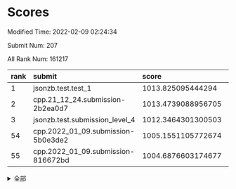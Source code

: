 # Scores

Modified Time: 2022-02-09 02:24:34

Submit Num: 207

All Rank Num: 161217

| rank |               submit               |       score        |       sigma        | pk_num |
| :--- | :--------------------------------- | :----------------- | :----------------- | :----- |
| 1    | jsonzb.test.test_1                 | 1013.825095444294  | 0.8347794546225834 | 3120   |
| 2    | cpp.21_12_24.submission-2b2ea0d7   | 1013.4739088956705 | 0.821917381447417  | 3115   |
| 3    | jsonzb.test.submission_level_4     | 1012.3464301300503 | 0.7949229199757327 | 3118   |
| 54   | cpp.2022_01_09.submission-5b0e3de2 | 1005.1551105772674 | 0.7207698309962901 | 3118   |
| 55   | cpp.2022_01_09.submission-816672bd | 1004.6876603174677 | 0.7254711559387887 | 3116   |


<details>
<summary>全部</summary>

| rank |                 submit                 |       score        |       sigma        | pk_num |
| :--- | :------------------------------------- | :----------------- | :----------------- | :----- |
| 1    | jsonzb.test.test_1                     | 1013.825095444294  | 0.8347794546225834 | 3120   |
| 2    | cpp.21_12_24.submission-2b2ea0d7       | 1013.4739088956705 | 0.821917381447417  | 3115   |
| 3    | jsonzb.test.submission_level_4         | 1012.3464301300503 | 0.7949229199757327 | 3118   |
| 4    | gobigger.level_3.submission_level_3_5  | 1011.4646692220397 | 0.7596067542956569 | 3120   |
| 5    | gobigger.level_3.submission_level_3_18 | 1011.3255461436954 | 0.7624628281124995 | 3116   |
| 6    | gobigger.level_3.submission_level_3_43 | 1011.1703722157492 | 0.7789640788576114 | 3119   |
| 7    | gobigger.level_3.submission_level_3_19 | 1011.1132774203738 | 0.7688123846088618 | 3114   |
| 8    | gobigger.level_3.submission_level_3_38 | 1011.0378989625034 | 0.7788016233975913 | 3117   |
| 9    | gobigger.level_3.submission_level_3_22 | 1010.918816894904  | 0.7844228907182135 | 3118   |
| 10   | gobigger.level_3.submission_level_3_33 | 1010.8502933739379 | 0.7885139725692357 | 3112   |
| 11   | gobigger.level_3.submission_level_3_44 | 1010.704162911474  | 0.7562853063271265 | 3116   |
| 12   | gobigger.level_3.submission_level_3_32 | 1010.6801741130697 | 0.751419401318154  | 3119   |
| 13   | gobigger.level_3.submission_level_3_27 | 1010.6442868988751 | 0.7875146586774129 | 3120   |
| 14   | gobigger.level_3.submission_level_3_17 | 1010.6296365388213 | 0.7723662868764233 | 3114   |
| 15   | gobigger.level_3.submission_level_3_13 | 1010.5657259678994 | 0.7744468574626207 | 3116   |
| 16   | gobigger.level_3.submission_level_3_2  | 1010.5387482071479 | 0.7851076151838434 | 3115   |
| 17   | gobigger.level_3.submission_level_3_16 | 1010.462853053736  | 0.7352886937395178 | 3118   |
| 18   | gobigger.level_3.submission_level_3_11 | 1010.4556958640179 | 0.771391119618541  | 3118   |
| 19   | gobigger.level_3.submission_level_3_0  | 1010.4131035730019 | 0.7603425726752299 | 3111   |
| 20   | gobigger.level_3.submission_level_3_24 | 1010.3924630047778 | 0.7644269935190546 | 3114   |
| 21   | gobigger.level_3.submission_level_3_42 | 1010.3859621473326 | 0.7691663372417308 | 3107   |
| 22   | gobigger.level_3.submission_level_3_6  | 1010.3619158276597 | 0.7898123058680053 | 3117   |
| 23   | gobigger.level_3.submission_level_3_10 | 1010.289080336248  | 0.7672833748690984 | 3118   |
| 24   | gobigger.level_3.submission_level_3_46 | 1010.2376297268919 | 0.7470545041362032 | 3115   |
| 25   | gobigger.level_3.submission_level_3_47 | 1010.1787990790095 | 0.7732071189833554 | 3119   |
| 26   | gobigger.level_3.submission_level_3_14 | 1010.143876201313  | 0.7610165232634768 | 3113   |
| 27   | gobigger.level_3.submission_level_3_26 | 1010.0856195767044 | 0.7703979223771128 | 3114   |
| 28   | gobigger.level_3.submission_level_3_31 | 1010.0789635731811 | 0.7671325081217252 | 3118   |
| 29   | gobigger.level_3.submission_level_3_15 | 1009.9551534088462 | 0.7730983139538006 | 3111   |
| 30   | gobigger.level_3.submission_level_3_28 | 1009.9455195823141 | 0.7725121989569914 | 3119   |
| 31   | gobigger.level_3.submission_level_3_30 | 1009.925161229441  | 0.752018721946661  | 3119   |
| 32   | gobigger.level_3.submission_level_3_7  | 1009.8653779299813 | 0.7540247090320354 | 3118   |
| 33   | gobigger.level_3.submission_level_3_40 | 1009.8643872572252 | 0.7430319195826319 | 3111   |
| 34   | gobigger.level_3.submission_level_3_25 | 1009.8523297043515 | 0.7608841036399296 | 3116   |
| 35   | gobigger.level_3.submission_level_3_20 | 1009.8304242422087 | 0.750921613351658  | 3116   |
| 36   | gobigger.level_3.submission_level_3_9  | 1009.8203192474912 | 0.7622959449148453 | 3119   |
| 37   | gobigger.level_3.submission_level_3_29 | 1009.7679355350164 | 0.7518811104338865 | 3114   |
| 38   | gobigger.level_3.submission_level_3_48 | 1009.7443577930911 | 0.7344483173989431 | 3121   |
| 39   | gobigger.level_3.submission_level_3_41 | 1009.6184819963826 | 0.7504469271361514 | 3116   |
| 40   | gobigger.level_3.submission_level_3_4  | 1009.4098577945605 | 0.7559091516536216 | 3117   |
| 41   | gobigger.level_3.submission_level_3_21 | 1009.3944505094447 | 0.7475766647920445 | 3111   |
| 42   | gobigger.level_3.submission_level_3_23 | 1009.3377886036751 | 0.760270363697865  | 3119   |
| 43   | gobigger.level_3.submission_level_3_36 | 1009.2850899842651 | 0.752092743759422  | 3108   |
| 44   | gobigger.level_3.submission_level_3_12 | 1009.216288439706  | 0.7480937466648225 | 3113   |
| 45   | gobigger.level_3.submission_level_3_49 | 1009.1870213581799 | 0.7483065939242632 | 3112   |
| 46   | gobigger.level_3.submission_level_3_39 | 1009.1855074924644 | 0.7443691769453895 | 3118   |
| 47   | gobigger.level_3.submission_level_3_8  | 1009.145608335554  | 0.7408129096163223 | 3116   |
| 48   | gobigger.level_3.submission_level_3_3  | 1009.0818207923425 | 0.7622762097409246 | 3115   |
| 49   | gobigger.level_3.submission_level_3_45 | 1008.9435666050304 | 0.7358788738000354 | 3115   |
| 50   | gobigger.level_3.submission_level_3_34 | 1008.8575693865904 | 0.7530476618150027 | 3111   |
| 51   | gobigger.level_3.submission_level_3_35 | 1008.746837297353  | 0.738106264340208  | 3114   |
| 52   | gobigger.level_3.submission_level_3_1  | 1008.4418854274122 | 0.7551247638410092 | 3113   |
| 53   | gobigger.level_3.submission_level_3_37 | 1007.8869588260118 | 0.7542816283907186 | 3117   |
| 54   | cpp.2022_01_09.submission-5b0e3de2     | 1005.1551105772674 | 0.7207698309962901 | 3118   |
| 55   | cpp.2022_01_09.submission-816672bd     | 1004.6876603174677 | 0.7254711559387887 | 3116   |
| 56   | gobigger.level_1.submission_level_1_4  | 1004.5855030480391 | 0.731242603708815  | 3114   |
| 57   | gobigger.level_1.submission_level_1_28 | 1004.553473806176  | 0.7250046458927496 | 3116   |
| 58   | gobigger.level_1.submission_level_1_38 | 1004.5141515498401 | 0.7384735780845407 | 3115   |
| 59   | gobigger.level_1.submission_level_1_30 | 1004.4243469453426 | 0.7094191197662918 | 3110   |
| 60   | gobigger.level_1.submission_level_1_24 | 1004.4078392439325 | 0.7227469240346078 | 3112   |
| 61   | gobigger.level_1.submission_level_1_19 | 1004.4076619037266 | 0.7298019211484545 | 3113   |
| 62   | gobigger.level_1.submission_level_1_34 | 1004.2899609176252 | 0.7133914711105321 | 3117   |
| 63   | gobigger.level_1.submission_level_1_5  | 1004.2846188126991 | 0.7188964629363825 | 3113   |
| 64   | gobigger.level_1.submission_level_1_18 | 1004.159641197414  | 0.7288628182088005 | 3119   |
| 65   | gobigger.level_1.submission_level_1_39 | 1004.0681645281015 | 0.7139157848580303 | 3113   |
| 66   | gobigger.level_1.submission_level_1_35 | 1003.9254536133342 | 0.723575988470452  | 3119   |
| 67   | gobigger.level_1.submission_level_1_36 | 1003.8762583111464 | 0.7056115835723095 | 3113   |
| 68   | gobigger.level_1.submission_level_1_0  | 1003.8455241934652 | 0.7259803955416988 | 3114   |
| 69   | gobigger.level_1.submission_level_1_41 | 1003.8364502027856 | 0.7273784642871297 | 3113   |
| 70   | gobigger.level_1.submission_level_1_8  | 1003.7911353554337 | 0.7145673645005355 | 3113   |
| 71   | gobigger.level_1.submission_level_1_32 | 1003.7134096155189 | 0.7219023997805996 | 3117   |
| 72   | gobigger.level_1.submission_level_1_37 | 1003.7076541159079 | 0.7145912260877594 | 3111   |
| 73   | gobigger.level_1.submission_level_1_9  | 1003.6963302208424 | 0.7114992249869708 | 3113   |
| 74   | gobigger.level_1.submission_level_1_48 | 1003.5012612880158 | 0.7093691323354188 | 3114   |
| 75   | gobigger.level_1.submission_level_1_16 | 1003.4868360227981 | 0.7179456288796435 | 3119   |
| 76   | gobigger.level_1.submission_level_1_17 | 1003.4590834823176 | 0.7448112372712419 | 3110   |
| 77   | gobigger.level_1.submission_level_1_7  | 1003.4563257665467 | 0.7211196954765274 | 3113   |
| 78   | gobigger.level_1.submission_level_1_43 | 1003.4476862582818 | 0.7118317899485352 | 3113   |
| 79   | gobigger.level_1.submission_level_1_42 | 1003.4283576629736 | 0.7137206114735183 | 3112   |
| 80   | gobigger.level_1.submission_level_1_46 | 1003.4212780880464 | 0.7153265864152801 | 3117   |
| 81   | gobigger.level_1.submission_level_1_45 | 1003.3656957848443 | 0.727327415617537  | 3110   |
| 82   | gobigger.level_1.submission_level_1_23 | 1003.3414160330057 | 0.7197063253030943 | 3115   |
| 83   | gobigger.level_1.submission_level_1_33 | 1003.3303459525524 | 0.7201785715095428 | 3123   |
| 84   | gobigger.level_1.submission_level_1_22 | 1003.3041793459547 | 0.7214627689305068 | 3116   |
| 85   | gobigger.level_1.submission_level_1_44 | 1003.28547522314   | 0.7203782269586397 | 3114   |
| 86   | gobigger.level_1.submission_level_1_25 | 1003.2722176964943 | 0.7144331123716593 | 3115   |
| 87   | gobigger.level_1.submission_level_1_21 | 1003.2376165490068 | 0.7086608632848163 | 3113   |
| 88   | gobigger.level_1.submission_level_1_1  | 1003.1834478558704 | 0.7346491894380401 | 3115   |
| 89   | gobigger.level_1.submission_level_1_31 | 1003.0256806951048 | 0.71738411126932   | 3116   |
| 90   | gobigger.level_1.submission_level_1_29 | 1003.0227628393296 | 0.7164088317589293 | 3114   |
| 91   | gobigger.level_1.submission_level_1_6  | 1002.9922424707238 | 0.7167031506156882 | 3114   |
| 92   | gobigger.level_1.submission_level_1_15 | 1002.7982478306175 | 0.7145678808805445 | 3115   |
| 93   | gobigger.level_1.submission_level_1_13 | 1002.7840222998356 | 0.7136453002898863 | 3117   |
| 94   | gobigger.level_1.submission_level_1_49 | 1002.6917364682523 | 0.7116289942624201 | 3119   |
| 95   | gobigger.level_1.submission_level_1_40 | 1002.6527650401481 | 0.7229941077045842 | 3113   |
| 96   | gobigger.level_1.submission_level_1_3  | 1002.6455409982384 | 0.7147222255543647 | 3118   |
| 97   | gobigger.level_1.submission_level_1_14 | 1002.5766063701999 | 0.7163983710936077 | 3116   |
| 98   | gobigger.level_1.submission_level_1_26 | 1002.5302371424619 | 0.7212074928565404 | 3117   |
| 99   | gobigger.level_1.submission_level_1_12 | 1002.5090832582455 | 0.7239106098704481 | 3115   |
| 100  | gobigger.level_1.submission_level_1_27 | 1002.398624780647  | 0.7081833585825472 | 3110   |
| 101  | gobigger.level_1.submission_level_1_11 | 1002.2954371289034 | 0.716552283150187  | 3112   |
| 102  | gobigger.level_1.submission_level_1_20 | 1002.1123406609518 | 0.7173045891988636 | 3111   |
| 103  | gobigger.level_1.submission_level_1_47 | 1001.9933338785256 | 0.7201913520161577 | 3118   |
| 104  | gobigger.level_1.submission_level_1_10 | 1001.8524364011855 | 0.7197847364835039 | 3117   |
| 105  | gobigger.level_1.submission_level_1_2  | 1001.4617555275505 | 0.7087568403848152 | 3113   |
| 106  | gobigger.random.submission_random_23   | 997.674136963931   | 0.7068245298317255 | 3110   |
| 107  | gobigger.random.submission_random_48   | 997.1043184527626  | 0.708605070826985  | 3115   |
| 108  | gobigger.random.submission_random_43   | 997.0649172551603  | 0.7162602992159347 | 3119   |
| 109  | gobigger.random.submission_random_14   | 996.9993738765693  | 0.701708606523825  | 3116   |
| 110  | gobigger.random.submission_random_36   | 996.8896903662147  | 0.7132947972198951 | 3117   |
| 111  | gobigger.random.submission_random_0    | 996.8713847056592  | 0.696844586556844  | 3116   |
| 112  | gobigger.random.submission_random_29   | 996.865363493477   | 0.706910075198     | 3115   |
| 113  | gobigger.random.submission_random_44   | 996.6073861908102  | 0.690126863616339  | 3115   |
| 114  | gobigger.random.submission_random_35   | 996.534627783115   | 0.7110981844368273 | 3113   |
| 115  | gobigger.random.submission_random_2    | 996.4884401938673  | 0.709773120376089  | 3119   |
| 116  | gobigger.random.submission_random_10   | 996.3456558192572  | 0.7300066242077006 | 3110   |
| 117  | gobigger.random.submission_random_46   | 996.2287414393928  | 0.7044013772005038 | 3114   |
| 118  | gobigger.random.submission_random_39   | 996.2132719827073  | 0.7108119071529332 | 3112   |
| 119  | gobigger.random.submission_random_16   | 996.2116098232641  | 0.7090083768330279 | 3115   |
| 120  | gobigger.random.submission_random_11   | 996.2073036989348  | 0.7174674490036814 | 3115   |
| 121  | gobigger.random.submission_random_27   | 996.2069440103519  | 0.706057334749276  | 3114   |
| 122  | gobigger.random.submission_random_37   | 996.1667987293097  | 0.7122500308864353 | 3113   |
| 123  | gobigger.random.submission_random_15   | 996.0341754010053  | 0.7024247881072531 | 3118   |
| 124  | gobigger.random.submission_random_19   | 996.0205723897683  | 0.7048912960415165 | 3117   |
| 125  | gobigger.random.submission_random_47   | 996.010386086142   | 0.7048777574384709 | 3114   |
| 126  | gobigger.random.submission_random_31   | 995.9997886411878  | 0.7018389617392605 | 3117   |
| 127  | gobigger.random.submission_random_41   | 995.9976173960453  | 0.7102844354467067 | 3115   |
| 128  | gobigger.random.submission_random_22   | 995.9920097575472  | 0.7185853650472978 | 3112   |
| 129  | gobigger.random.submission_random_38   | 995.9841147061429  | 0.7137151262505146 | 3114   |
| 130  | gobigger.random.submission_random_21   | 995.9551109352518  | 0.6969128119651161 | 3112   |
| 131  | gobigger.random.submission_random_12   | 995.8861386951316  | 0.7080267673590911 | 3116   |
| 132  | gobigger.random.submission_random_17   | 995.8046369705663  | 0.7141559330389281 | 3116   |
| 133  | gobigger.random.submission_random_33   | 995.8017170682659  | 0.7049140542031987 | 3112   |
| 134  | gobigger.random.submission_random_4    | 995.6443836994872  | 0.7175746267614524 | 3118   |
| 135  | gobigger.random.submission_random_9    | 995.6181855734313  | 0.7055344770262084 | 3115   |
| 136  | gobigger.random.submission_random_3    | 995.6087509833479  | 0.7026176006238889 | 3112   |
| 137  | gobigger.random.submission_random_49   | 995.6027971992236  | 0.712811092546023  | 3116   |
| 138  | gobigger.random.submission_random_28   | 995.562259866595   | 0.7083502509916223 | 3113   |
| 139  | gobigger.random.submission_random_25   | 995.510072486907   | 0.7143258858055841 | 3108   |
| 140  | gobigger.random.submission_random_8    | 995.4962988735114  | 0.7218423133065514 | 3115   |
| 141  | gobigger.random.submission_random_6    | 995.4479789975579  | 0.7143848344569005 | 3118   |
| 142  | gobigger.random.submission_random_26   | 995.3930190864687  | 0.7113935488238702 | 3115   |
| 143  | gobigger.random.submission_random_30   | 995.3549528072773  | 0.6945354725284751 | 3113   |
| 144  | gobigger.random.submission_random_40   | 995.2782498663552  | 0.7262085677050696 | 3114   |
| 145  | gobigger.random.submission_random_24   | 995.2572014855805  | 0.7205391116690005 | 3120   |
| 146  | gobigger.random.submission_random_32   | 995.1489958553087  | 0.7152586079036949 | 3117   |
| 147  | gobigger.random.submission_random_45   | 995.0250148997835  | 0.7013392408889471 | 3114   |
| 148  | gobigger.random.submission_random_34   | 995.0201718245677  | 0.717582419126357  | 3117   |
| 149  | gobigger.random.submission_random_5    | 994.9869890055438  | 0.7048860261749835 | 3116   |
| 150  | gobigger.random.submission_random_13   | 994.6819857436864  | 0.7193038067684109 | 3117   |
| 151  | gobigger.random.submission_random_7    | 994.579622644075   | 0.7291570297280283 | 3116   |
| 152  | gobigger.random.submission_random_42   | 994.533638666228   | 0.7265261022863442 | 3116   |
| 153  | gobigger.random.submission_random_20   | 994.3094169092557  | 0.7197300218753366 | 3116   |
| 154  | gobigger.random.submission_random_1    | 994.2765860345052  | 0.7134974529251255 | 3120   |
| 155  | gobigger.random.submission_random_18   | 994.2472103314454  | 0.7174087974709081 | 3119   |
| 156  | gobigger.level_2.submission_level_2_17 | 994.2419825297616  | 0.7297424469162596 | 3117   |
| 157  | gobigger.level_2.submission_level_2_37 | 994.1149278255544  | 0.7338289238006586 | 3116   |
| 158  | gobigger.level_2.submission_level_2_29 | 993.7356131258715  | 0.7443991934292273 | 3115   |
| 159  | gobigger.level_2.submission_level_2_26 | 993.6419551702137  | 0.7238309272587575 | 3120   |
| 160  | gobigger.level_2.submission_level_2_12 | 993.4686968461235  | 0.7333953820146453 | 3116   |
| 161  | gobigger.level_2.submission_level_2_8  | 993.4042806153756  | 0.7258280627559409 | 3120   |
| 162  | gobigger.level_2.submission_level_2_10 | 993.2962881735747  | 0.7422251947171549 | 3120   |
| 163  | gobigger.level_2.submission_level_2_20 | 993.2660638545492  | 0.7290945256506668 | 3113   |
| 164  | gobigger.level_2.submission_level_2_40 | 993.1816544118092  | 0.7343845466797982 | 3121   |
| 165  | gobigger.level_2.submission_level_2_30 | 992.9772661256789  | 0.7389914661897339 | 3114   |
| 166  | gobigger.level_2.submission_level_2_42 | 992.7629020407685  | 0.7371418114499896 | 3111   |
| 167  | gobigger.level_2.submission_level_2_24 | 992.7416211333828  | 0.7387887653649251 | 3118   |
| 168  | gobigger.level_2.submission_level_2_14 | 992.63479123301    | 0.7388709769506233 | 3115   |
| 169  | gobigger.level_2.submission_level_2_0  | 992.5452251825474  | 0.725730751179861  | 3121   |
| 170  | gobigger.level_2.submission_level_2_36 | 992.3266992930426  | 0.7306934834039623 | 3117   |
| 171  | gobigger.level_2.submission_level_2_47 | 992.2672308423354  | 0.764840916347681  | 3119   |
| 172  | gobigger.level_2.submission_level_2_4  | 992.2651657571455  | 0.7465579287080703 | 3112   |
| 173  | gobigger.level_2.submission_level_2_31 | 992.2340652155128  | 0.7621529068889105 | 3120   |
| 174  | gobigger.level_2.submission_level_2_49 | 992.2193699783764  | 0.7448442263529099 | 3112   |
| 175  | gobigger.level_2.submission_level_2_6  | 992.1879361433989  | 0.7257694650360575 | 3115   |
| 176  | gobigger.level_2.submission_level_2_44 | 992.1492206290284  | 0.7595283162587163 | 3115   |
| 177  | gobigger.level_2.submission_level_2_33 | 992.0843954369641  | 0.7241907116949023 | 3111   |
| 178  | gobigger.level_2.submission_level_2_45 | 992.0653323086718  | 0.7571464970666578 | 3116   |
| 179  | gobigger.level_2.submission_level_2_39 | 991.9656278902455  | 0.7416898001316855 | 3113   |
| 180  | gobigger.level_2.submission_level_2_11 | 991.9418296888164  | 0.7342363763397752 | 3118   |
| 181  | gobigger.level_2.submission_level_2_23 | 991.9417542376785  | 0.7611294087355518 | 3119   |
| 182  | gobigger.level_2.submission_level_2_25 | 991.8714803161214  | 0.7448279252908278 | 3115   |
| 183  | gobigger.level_2.submission_level_2_27 | 991.7625080215442  | 0.7523949881789092 | 3114   |
| 184  | gobigger.level_2.submission_level_2_13 | 991.6863732393177  | 0.7446189245651261 | 3113   |
| 185  | gobigger.level_2.submission_level_2_48 | 991.6728904296841  | 0.7437889316309235 | 3114   |
| 186  | gobigger.level_2.submission_level_2_46 | 991.6551398487914  | 0.739672373264131  | 3113   |
| 187  | gobigger.level_2.submission_level_2_5  | 991.6417688262544  | 0.7466771828093085 | 3115   |
| 188  | gobigger.level_2.submission_level_2_1  | 991.5780510137554  | 0.7565703112141401 | 3119   |
| 189  | gobigger.level_2.submission_level_2_32 | 991.4550561359839  | 0.7419551140409484 | 3119   |
| 190  | gobigger.level_2.submission_level_2_19 | 991.3358757244811  | 0.7542491015004121 | 3117   |
| 191  | gobigger.level_2.submission_level_2_3  | 991.3168230463407  | 0.7650576553327894 | 3114   |
| 192  | gobigger.level_2.submission_level_2_22 | 991.2978664012788  | 0.7578503411265441 | 3114   |
| 193  | gobigger.level_2.submission_level_2_21 | 991.297698317722   | 0.7385320227949939 | 3114   |
| 194  | gobigger.level_2.submission_level_2_7  | 991.2260620060327  | 0.7459109770573014 | 3116   |
| 195  | gobigger.level_2.submission_level_2_35 | 991.218466559443   | 0.7383778183511    | 3115   |
| 196  | gobigger.level_2.submission_level_2_41 | 991.1879126251441  | 0.7652840519796096 | 3113   |
| 197  | gobigger.level_2.submission_level_2_9  | 991.147283420946   | 0.7571209881926858 | 3113   |
| 198  | gobigger.level_2.submission_level_2_34 | 991.1007536315402  | 0.7641131972399516 | 3116   |
| 199  | gobigger.level_2.submission_level_2_18 | 990.9061314179796  | 0.7706180777953013 | 3123   |
| 200  | gobigger.level_2.submission_level_2_15 | 990.7682507779618  | 0.7714920453426632 | 3112   |
| 201  | gobigger.level_2.submission_level_2_38 | 990.7100060225796  | 0.7454409732143912 | 3119   |
| 202  | gobigger.level_2.submission_level_2_2  | 990.7062462332129  | 0.7554223920008131 | 3116   |
| 203  | gobigger.level_2.submission_level_2_16 | 990.69080816721    | 0.7450819279313254 | 3116   |
| 204  | gobigger.level_2.submission_level_2_43 | 990.3926436743646  | 0.784484348216168  | 3119   |
| 205  | gobigger.level_2.submission_level_2_28 | 990.1079448975695  | 0.7487543579733014 | 3115   |
| 206  | gobigger.none.submission_none_0        | 977.7493264014355  | 1.3455531992367036 | 3114   |
| 207  | gobigger.none.submission_none_1        | 975.0504437304847  | 1.5431558438356825 | 3110   |

</details>